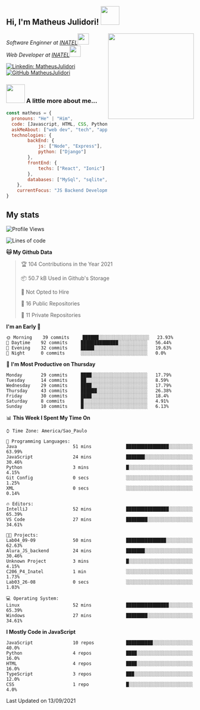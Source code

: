 <h2> Hi, I'm Matheus Julidori! <img src="https://media.giphy.com/media/12oufCB0MyZ1Go/giphy.gif" width="50"></h2>
<img align='right' src="https://media.giphy.com/media/M9gbBd9nbDrOTu1Mqx/giphy.gif" width="230">
<p><em>Software Enginner at <a href="http://www.inatel.br">INATEL</a><img src="https://media.giphy.com/media/fYSnHlufseco8Fh93Z/giphy.gif" width="30"></br>
  Web Developer at <a href="http://www.inatel.br">INATEL</a><img src="https://media.giphy.com/media/WUlplcMpOCEmTGBtBW/giphy.gif" width="30"> 
</em></p>

[![Linkedin: MatheusJulidori](https://img.shields.io/badge/-MatheusJulidori-blue?style=flat-square&logo=Linkedin&logoColor=white&link=https://www.linkedin.com/in/MatheusJulidori/)](https://www.linkedin.com/in/MatheusJulidori/)
[![GitHub MatheusJulidori](https://img.shields.io/github/followers/matheusjulidori?label=follow&style=social)](https://github.com/MatheusJulidori)


### <img src="https://media.giphy.com/media/VgCDAzcKvsR6OM0uWg/giphy.gif" width="50"> A little more about me...  

```javascript
const matheus = {
  pronouns: "He" | "Him",
  code: [Javascript, HTML, CSS, Python, Java, C++, C],
  askMeAbout: ["web dev", "tech", "app dev", "games"],
  technologies: {
        backEnd: {
            js: ["Node", "Express"],
            python: ["Django"]
        },
        frontEnd: {
            techs: ["React", "Ionic"]
        },
        databases: ["MySql", "sqlite","PostgreSQL"],
    },
    currentFocus: "JS Backend Development",
}
```
<h2>My stats</h2>

<!--START_SECTION:waka-->
![Profile Views](http://img.shields.io/badge/Profile%20Views-2-blue)

![Lines of code](https://img.shields.io/badge/From%20Hello%20World%20I%27ve%20Written-489259%20lines%20of%20code-blue)

**🐱 My Github Data** 

> 🏆 104 Contributions in the Year 2021
 > 
> 📦 50.7 kB Used in Github's Storage 
 > 
> 🚫 Not Opted to Hire
 > 
> 📜 16 Public Repositories 
 > 
> 🔑 11 Private Repositories  
 > 
**I'm an Early 🐤** 

```text
🌞 Morning    39 commits     ██████░░░░░░░░░░░░░░░░░░░   23.93% 
🌆 Daytime    92 commits     ██████████████░░░░░░░░░░░   56.44% 
🌃 Evening    32 commits     █████░░░░░░░░░░░░░░░░░░░░   19.63% 
🌙 Night      0 commits      ░░░░░░░░░░░░░░░░░░░░░░░░░   0.0%

```
📅 **I'm Most Productive on Thursday** 

```text
Monday       29 commits     ████░░░░░░░░░░░░░░░░░░░░░   17.79% 
Tuesday      14 commits     ██░░░░░░░░░░░░░░░░░░░░░░░   8.59% 
Wednesday    29 commits     ████░░░░░░░░░░░░░░░░░░░░░   17.79% 
Thursday     43 commits     ██████░░░░░░░░░░░░░░░░░░░   26.38% 
Friday       30 commits     ████░░░░░░░░░░░░░░░░░░░░░   18.4% 
Saturday     8 commits      █░░░░░░░░░░░░░░░░░░░░░░░░   4.91% 
Sunday       10 commits     █░░░░░░░░░░░░░░░░░░░░░░░░   6.13%

```


📊 **This Week I Spent My Time On** 

```text
⌚︎ Time Zone: America/Sao_Paulo

💬 Programming Languages: 
Java                     51 mins             ████████████████░░░░░░░░░   63.99% 
JavaScript               24 mins             ███████░░░░░░░░░░░░░░░░░░   30.46% 
Python                   3 mins              █░░░░░░░░░░░░░░░░░░░░░░░░   4.15% 
Git Config               0 secs              ░░░░░░░░░░░░░░░░░░░░░░░░░   1.25% 
XML                      0 secs              ░░░░░░░░░░░░░░░░░░░░░░░░░   0.14%

🔥 Editors: 
IntelliJ                 52 mins             ████████████████░░░░░░░░░   65.39% 
VS Code                  27 mins             ████████░░░░░░░░░░░░░░░░░   34.61%

🐱‍💻 Projects: 
Lab04_09-09              50 mins             ███████████████░░░░░░░░░░   62.63% 
Alura_JS_backend         24 mins             ███████░░░░░░░░░░░░░░░░░░   30.46% 
Unknown Project          3 mins              █░░░░░░░░░░░░░░░░░░░░░░░░   4.15% 
C206_P4_Inatel           1 min               ░░░░░░░░░░░░░░░░░░░░░░░░░   1.73% 
Lab03_26-08              0 secs              ░░░░░░░░░░░░░░░░░░░░░░░░░   1.03%

💻 Operating System: 
Linux                    52 mins             ████████████████░░░░░░░░░   65.39% 
Windows                  27 mins             ████████░░░░░░░░░░░░░░░░░   34.61%

```

**I Mostly Code in JavaScript** 

```text
JavaScript               10 repos            ██████████░░░░░░░░░░░░░░░   40.0% 
Python                   4 repos             ████░░░░░░░░░░░░░░░░░░░░░   16.0% 
HTML                     4 repos             ████░░░░░░░░░░░░░░░░░░░░░   16.0% 
TypeScript               3 repos             ███░░░░░░░░░░░░░░░░░░░░░░   12.0% 
CSS                      1 repo              █░░░░░░░░░░░░░░░░░░░░░░░░   4.0%

```



 Last Updated on 13/09/2021
<!--END_SECTION:waka-->
